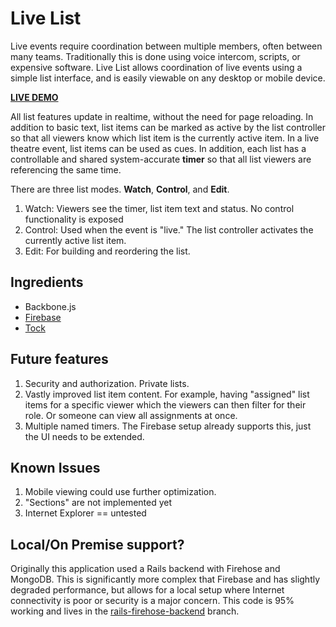 Live List
===========

Live events require coordination between multiple members, often between many teams. Traditionally this is done using voice intercom, scripts, or expensive software. Live List allows coordination of live events using a simple list interface, and is easily viewable on any desktop or mobile device.

**[LIVE DEMO](http://livelist.ericvierhaus.com)**

All list features update in realtime, without the need for page reloading.
In addition to basic text, list items can be marked as active by the list controller so that all viewers know which list item is the currently active item. In a live theatre event, list items can be used as cues. In addition, each list has a controllable and shared system-accurate **timer** so that all list viewers are referencing the same time. 

There are three list modes. **Watch**, **Control**, and **Edit**.

 1. Watch: Viewers see the timer, list item text and status. No control functionality is exposed
 1. Control: Used when the event is "live." The list controller activates the currently active list item.
 1. Edit: For building and reordering the list.

Ingredients
----------------

- Backbone.js
- [Firebase](https://www.firebase.com/)
- [Tock](https://github.com/mrchimp/tock)

Future features
----------------

1. Security and authorization. Private lists.
1. Vastly improved list item content. For example, having "assigned" list items for a specific viewer which the viewers can then filter for their role. Or someone can view all assignments at once.
1. Multiple named timers. The Firebase setup already supports this, just the UI needs to be extended.

Known Issues
----------------

1. Mobile viewing could use further optimization.
1. "Sections" are not implemented yet
1. Internet Explorer == untested


Local/On Premise support?
----------------

Originally this application used a Rails backend with Firehose and MongoDB. This is significantly more complex that Firebase and has slightly degraded performance, but allows for a local setup where Internet connectivity is poor or security is a major concern. This code is 95% working and lives in the [rails-firehose-backend](https://github.com/ejvaudio/live_list/tree/rails-firehose-backend) branch.